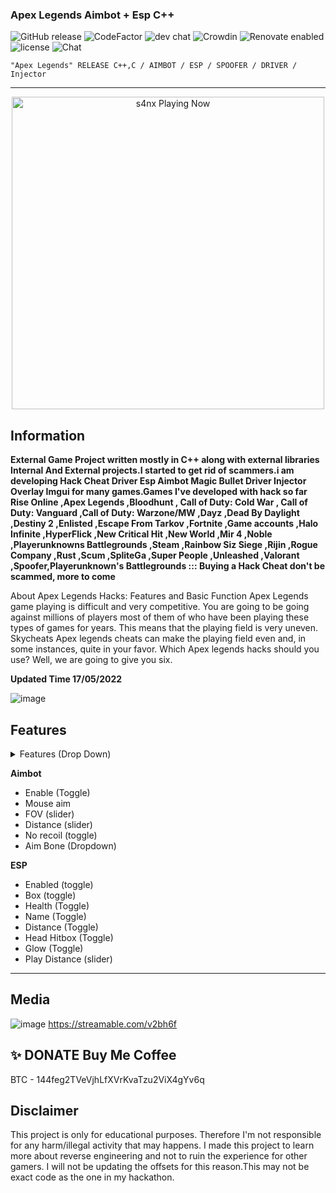 ###  Apex Legends Aimbot + Esp C++ 
![GitHub release](https://img.shields.io/github/release/ppy/osu.svg)
![CodeFactor](https://www.codefactor.io/repository/github/ppy/osu/badge)
![dev chat](https://discordapp.com/api/guilds/188630481301012481/widget.png?style=shield)
![Crowdin](https://d322cqt584bo4o.cloudfront.net/osu-web/localized.svg)
![Renovate enabled](https://img.shields.io/badge/renovate-enabled-brightgreen.svg)
![license](https://img.shields.io/github/license/mashape/apistatus.svg)
![Chat](https://badges.gitter.im/awesome-twitter-bots/Lobby.svg)

```sh-session
"Apex Legends" RELEASE C++,C / AIMBOT / ESP / SPOOFER / DRIVER / Injector
```
***
<p align="center">
   <img src="https://readme-spotify-status-rho.vercel.app/api/run-spotify-status.py" alt="s4nx Playing Now" width="500" />
<p align="center">

## Information
**External Game Project written mostly in C++ along with external libraries Internal And External projects.I started to get rid of scammers.i am developing Hack Cheat Driver Esp Aimbot Magic Bullet Driver Injector Overlay Imgui for many games.Games I've developed with hack so far Rise Online ,Apex Legends ,Bloodhunt , Call of Duty: Cold War , Call of Duty: Vanguard ,Call of Duty: Warzone/MW ,Dayz ,Dead By Daylight ,Destiny 2 ,Enlisted ,Escape From Tarkov ,Fortnite ,Game accounts ,Halo Infinite ,HyperFlick ,New Critical Hit ,New World ,Mir 4 ,Noble ,Playerunknowns Battlegrounds ,Steam ,Rainbow Siz Siege ,Rijin ,Rogue Company ,Rust ,Scum ,SpliteGa ,Super People ,Unleashed ,Valorant ,Spoofer,Playerunknown's Battlegrounds ::: Buying a Hack Cheat don't be scammed, more to come**

About Apex Legends Hacks: Features and Basic Function
Apex Legends game playing is difficult and very competitive. You are going to be going against millions of players most of them of who have been playing these types of games for years. This means that the playing field is very uneven. Skycheats Apex legends cheats can make the playing field even and, in some instances, quite in your favor. Which Apex legends hacks should you use? Well, we are going to give you six.

**Updated Time 17/05/2022**


![image](https://user-images.githubusercontent.com/105746452/169057207-8674bb48-274a-4f3c-914c-4506c4c065e6.png)
## Features
<details>
<summary>Features (Drop Down)</summary>
  
* **AIMBOT**
  
* **ESP**
  
* **SPOOFER** 

* **DRIVER**

*  **INJECTOR**
  </details>

**Aimbot**
* Enable (Toggle)
* Mouse aim
* FOV (slider)
* Distance (slider)
* No recoil (toggle)
* Aim Bone (Dropdown)

**ESP**

* Enabled (toggle)
* Box (toggle)
* Health (Toggle)
* Name (Toggle)
* Distance (Toggle)
* Head Hitbox (Toggle)
* Glow (Toggle)
* Play Distance (slider)
   
***

## Media 
![image](https://user-images.githubusercontent.com/105746452/169057262-a0cf17ee-107e-41e1-b7f5-84757ecab5b2.png)
https://streamable.com/v2bh6f


## ✨ DONATE Buy Me Coffee

BTC - 144feg2TVeVjhLfXVrKvaTzu2ViX4gYv6q


## Disclaimer
This project is only for educational purposes. Therefore I'm not responsible for any harm/illegal activity that may happens. I made this project to learn more about reverse engineering and not to ruin the experience for other gamers. I will not be updating the offsets for this reason.This may not be exact code as the one in my hackathon.
